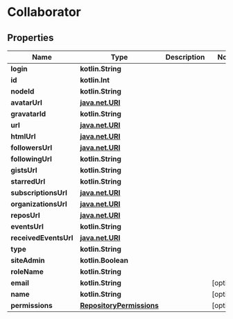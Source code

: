 
# Collaborator

## Properties
Name | Type | Description | Notes
------------ | ------------- | ------------- | -------------
**login** | **kotlin.String** |  | 
**id** | **kotlin.Int** |  | 
**nodeId** | **kotlin.String** |  | 
**avatarUrl** | [**java.net.URI**](java.net.URI.md) |  | 
**gravatarId** | **kotlin.String** |  | 
**url** | [**java.net.URI**](java.net.URI.md) |  | 
**htmlUrl** | [**java.net.URI**](java.net.URI.md) |  | 
**followersUrl** | [**java.net.URI**](java.net.URI.md) |  | 
**followingUrl** | **kotlin.String** |  | 
**gistsUrl** | **kotlin.String** |  | 
**starredUrl** | **kotlin.String** |  | 
**subscriptionsUrl** | [**java.net.URI**](java.net.URI.md) |  | 
**organizationsUrl** | [**java.net.URI**](java.net.URI.md) |  | 
**reposUrl** | [**java.net.URI**](java.net.URI.md) |  | 
**eventsUrl** | **kotlin.String** |  | 
**receivedEventsUrl** | [**java.net.URI**](java.net.URI.md) |  | 
**type** | **kotlin.String** |  | 
**siteAdmin** | **kotlin.Boolean** |  | 
**roleName** | **kotlin.String** |  | 
**email** | **kotlin.String** |  |  [optional]
**name** | **kotlin.String** |  |  [optional]
**permissions** | [**RepositoryPermissions**](RepositoryPermissions.md) |  |  [optional]



